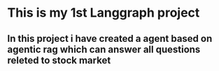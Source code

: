 # This is my 1st Langgraph project

## In this project i have created a agent based on agentic rag which can answer all questions releted to stock market